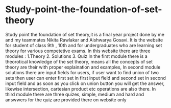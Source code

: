 # Study-point-the-foundation-of-set-theory
Study point the foundation of set theory,it is a final year project done by me and my teammates Nikita Rawlakar and Aishwarya Gosavi.
It is the website for student of class 9th , 10th and for undergraduates who are learning set theory for various competetive exams.
In this website there are three modules : 1.Theory   2. Solutions   3. Quiz
In the first module there is a theorotical knowledge of the set theory, means all the concepts of set theory are their with proper explaination and examples,
In second module solutions there are input fields for users, if user want to find union of two sets then user can enter first set in first input field and second set in second input field and as soon as you click on union button you will get the answer, likewise intersection, cartesian product etc operations are also there.
In third module there are three quizes, simple, medium and hard and answwers for the quiz are provided there on website only
